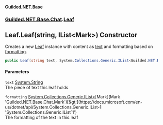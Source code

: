 
#### [Guilded.NET.Base](Guilded_NET_Base 'Guilded_NET_Base')
### [Guilded.NET.Base.Chat](Guilded_NET_Base#Guilded_NET_Base_Chat 'Guilded.NET.Base.Chat').[Leaf](Leaf 'Guilded.NET.Base.Chat.Leaf')
## Leaf.Leaf(string, IList&lt;Mark&gt;) Constructor
Creates a new [Leaf](Leaf 'Guilded.NET.Base.Chat.Leaf') instance with content as [text](Leaf_Leaf(string_IList_Mark_)#Guilded_NET_Base_Chat_Leaf_Leaf(string_System_Collections_Generic_IList_Guilded_NET_Base_Chat_Mark_)_text 'Guilded.NET.Base.Chat.Leaf.Leaf(string, System.Collections.Generic.IList&lt;Guilded.NET.Base.Chat.Mark&gt;).text') and formatting based on [formatting](Leaf_Leaf(string_IList_Mark_)#Guilded_NET_Base_Chat_Leaf_Leaf(string_System_Collections_Generic_IList_Guilded_NET_Base_Chat_Mark_)_formatting 'Guilded.NET.Base.Chat.Leaf.Leaf(string, System.Collections.Generic.IList&lt;Guilded.NET.Base.Chat.Mark&gt;).formatting').  
```csharp
public Leaf(string text, System.Collections.Generic.IList<Guilded.NET.Base.Chat.Mark> formatting);
```

#### Parameters
<a name='Guilded_NET_Base_Chat_Leaf_Leaf(string_System_Collections_Generic_IList_Guilded_NET_Base_Chat_Mark_)_text'></a>
`text` [System.String](https://docs.microsoft.com/en-us/dotnet/api/System.String 'System.String')  
The piece of text this leaf holds
  
<a name='Guilded_NET_Base_Chat_Leaf_Leaf(string_System_Collections_Generic_IList_Guilded_NET_Base_Chat_Mark_)_formatting'></a>
`formatting` [System.Collections.Generic.IList&lt;](https://docs.microsoft.com/en-us/dotnet/api/System.Collections.Generic.IList-1 'System.Collections.Generic.IList`1')[Mark](Mark 'Guilded.NET.Base.Chat.Mark')[&gt;](https://docs.microsoft.com/en-us/dotnet/api/System.Collections.Generic.IList-1 'System.Collections.Generic.IList`1')  
The formatting of the text in this leaf
  
